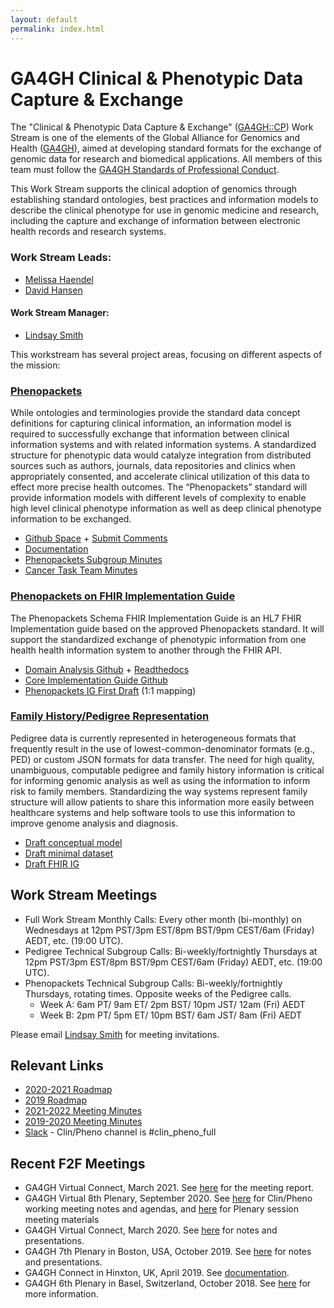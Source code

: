 ```yaml
---
layout: default
permalink: index.html
---
```


# GA4GH Clinical & Phenotypic Data Capture & Exchange

The "Clinical & Phenotypic Data Capture & Exchange" ([GA4GH::CP](http://ga4gh-cp.github.io)) Work Stream is one of the elements of the Global Alliance for Genomics and Health ([GA4GH](http://ga4gh.org)), aimed at developing standard formats for the exchange of genomic data for research and biomedical applications.  All members of this team must follow the [GA4GH Standards of Professional Conduct]( https://www.ga4gh.org/docs/GA4GH-Standards-for-Professional-Conduct_22-Jan-2018.pdf).

This Work Stream supports the clinical adoption of genomics through establishing standard ontologies, best practices and information models to describe the clinical phenotype for use in genomic medicine and research, including the capture and exchange of information between electronic health records and research systems.

### Work Stream Leads:

- [Melissa Haendel](https://www.ohsu.edu/people/melissa-haendel/AFE044BDE8046E5D6FBDA51F448BDE2A)
- [David Hansen](http://people.csiro.au/H/D/David-Hansen)

#### Work Stream Manager:

- [Lindsay Smith](https://ca.linkedin.com/in/lindsaysmithh)


This workstream has several project areas, focusing on different aspects of the mission:

### [Phenopackets](https://github.com/phenopackets)
While ontologies and terminologies provide the standard data concept definitions for capturing clinical information, an information model is required to successfully exchange that information between clinical information systems and with related information systems. A standardized structure for phenotypic data would catalyze integration from distributed sources such as authors, journals, data repositories and clinics when appropriately consented, and accelerate clinical utilization of this data to effect more precise health outcomes. The “Phenopackets” standard will provide information models with different levels of complexity to enable high level clinical phenotype information as well as deep clinical phenotype information to be exchanged.
- [Github Space](https://github.com/phenopackets) + [Submit Comments](https://github.com/phenopackets/phenopacket-schema/issues)
- [Documentation](https://phenopacket-schema.readthedocs.io/en/latest/index.html)
- [Phenopackets Subgroup Minutes](https://docs.google.com/document/d/1BsNt_hegpmDcEK4RliDC3EJc9B19jdJyAj6rhrgaluo/edit?usp=sharing)
- [Cancer Task Team Minutes](https://docs.google.com/document/d/1-j60KM54XB59wSn6Uok2iDk2At9Grj2_o9zu2z9A2zA/edit?usp=sharing)

### [Phenopackets on FHIR Implementation Guide](https://github.com/phenopackets/phenopacket-schema-fhir-implementation-guide)
The Phenopackets Schema FHIR Implementation Guide is an HL7 FHIR Implementation guide based on the approved Phenopackets standard. It will support the standardized exchange of phenotypic information from one health health information system to another through the FHIR API.
- [Domain Analysis Github](https://github.com/phenopackets/domain-analysis) + [Readthedocs](https://phenopackets-analysis.readthedocs.io/en/latest/)
- [Core Implementation Guide Github](https://github.com/phenopackets/core-ig)
- [Phenopackets IG First Draft](https://aehrc.github.io/fhir-phenopackets-ig/s) (1:1 mapping)

### [Family History/Pedigree Representation](https://github.com/ga4gh-cp/family-history)
Pedigree data is currently represented in heterogeneous formats that frequently result in the use of lowest-common-denominator formats (e.g., PED) or custom JSON formats for data transfer. The need for high quality, unambiguous, computable pedigree and family history information is critical for informing genomic analysis as well as using the information to inform risk to family members. Standardizing the way systems represent family structure will allow patients to share this information more easily between healthcare systems and help software tools to use this information to improve genome analysis and diagnosis. 
- [Draft conceptual model](https://github.com/ga4gh-cp/pedigree/pull/6/files?short_path=8bff33e#diff-8bff33ecadb937a840bab8232dfc4bca0824e0216472f3abb702fadabbcd37e0)
- [Draft minimal dataset](https://docs.google.com/document/d/1UAtSLBEQ_7ePRLvDPRpoFpiXnl6VQEJXL2eQByEmfGY/edit)
- [Draft FHIR IG](https://github.com/ga4gh-cp/pedigree-fhir-ig)

## Work Stream Meetings
- Full Work Stream Monthly Calls: Every other month (bi-monthly) on Wednesdays at 12pm PST/3pm EST/8pm BST/9pm CEST/6am (Friday) AEDT, etc.  (19:00 UTC).
- Pedigree Technical Subgroup Calls: Bi-weekly/fortnightly Thursdays at 12pm PST/3pm EST/8pm BST/9pm CEST/6am (Friday) AEDT, etc.  (19:00 UTC).
- Phenopackets Technical Subgroup Calls: Bi-weekly/fortnightly Thursdays, rotating times. Opposite weeks of the Pedigree calls.
  - Week A: 6am PT/ 9am ET/ 2pm BST/ 10pm JST/ 12am (Fri) AEDT
  - Week B: 2pm PT/ 5pm ET/ 10pm BST/ 6am JST/ 8am (Fri) AEDT


Please email [Lindsay Smith](mailto:lindsay.smith@ga4gh.org) for meeting invitations.

## Relevant Links
- [2020-2021 Roadmap](https://www.ga4gh.org/how-we-work/2020-2021-roadmap/2020-2021-roadmap-part-ii/clinpheno-2020-2021-roadmap/)
- [2019 Roadmap](https://docs.google.com/document/d/1Xjtlm_G_zHJoHZkEELgNG8nSvxfeJczHaxBQ89ckxF4/edit)
- [2021-2022 Meeting Minutes](https://docs.google.com/document/d/1gxRaduk2bv6_cCSiDVJomVtfMD2AOFeDVGELsShh21U/edit?usp=sharing)
- [2019-2020 Meeting Minutes](https://docs.google.com/document/d/12gw2BBIPVaWxUNQx2qiVVIt7W0zVOHON_2Ts9yc9fWY/edit?usp=sharing)
- [Slack](https://ga4gh.slack.com/) - Clin/Pheno channel is #clin_pheno_full

## Recent F2F Meetings
- GA4GH Virtual Connect, March 2021. See [here](https://github.com/ga4gh-cp/pedigree/pull/6/files?short_path=8bff33e#diff-8bff33ecadb937a840bab8232dfc4bca0824e0216472f3abb702fadabbcd37e0) for the meeting report.
- GA4GH Virtual 8th Plenary, September 2020. See [here](https://docs.google.com/document/d/1tNYQOSrNLYPDWU8Njui4zadCh5URtsHOfe-ybVtmEjY/edit?usp=sharing) for Clin/Pheno working meeting notes and agendas, and [here](https://broadinstitute.swoogo.com/ga4gh-8th-plenary/meeting-materials) for Plenary session meeting materials
- GA4GH Virtual Connect, March 2020. See [here](https://docs.google.com/document/d/1rGU8Xt6aF1sL8ckIwjviSeXaGT6uu6sdo0_0e4d_qfY/edit?usp=sharing) for notes and presentations.
- GA4GH 7th Plenary in Boston, USA, October 2019. See [here](https://drive.google.com/drive/u/0/folders/1o434LggP5tTZJA179SDsH1zR45GeeiMu) for notes and presentations.
- GA4GH Connect in Hinxton, UK, April 2019. See [documentation](https://drive.google.com/open?id=1Nenj5FyjUoxvo6TtHYxuPEknYMbAfd_V).
- GA4GH 6th Plenary in Basel, Switzerland, October 2018. See [here](https://www.ga4gh.org/event/ga4gh-6th-plenary/) for more information.
